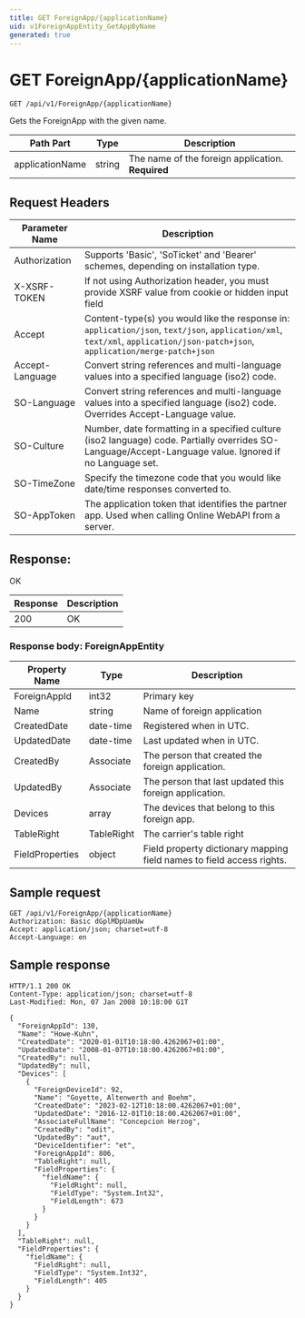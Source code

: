 ```yaml
---
title: GET ForeignApp/{applicationName}
uid: v1ForeignAppEntity_GetAppByName
generated: true
---
```


# GET ForeignApp/{applicationName}

```http
GET /api/v1/ForeignApp/{applicationName}
```

Gets the ForeignApp with the given name.






| Path Part | Type | Description |
|-----------|------|-------------|
| applicationName | string | The name of the foreign application. **Required** |



## Request Headers

| Parameter Name | Description |
|----------------|-------------|
| Authorization  | Supports 'Basic', 'SoTicket' and 'Bearer' schemes, depending on installation type. |
| X-XSRF-TOKEN   | If not using Authorization header, you must provide XSRF value from cookie or hidden input field |
| Accept         | Content-type(s) you would like the response in: `application/json`, `text/json`, `application/xml`, `text/xml`, `application/json-patch+json`, `application/merge-patch+json` |
| Accept-Language | Convert string references and multi-language values into a specified language (iso2) code. |
| SO-Language | Convert string references and multi-language values into a specified language (iso2) code. Overrides Accept-Language value. |
| SO-Culture | Number, date formatting in a specified culture (iso2 language) code. Partially overrides SO-Language/Accept-Language value. Ignored if no Language set. |
| SO-TimeZone | Specify the timezone code that you would like date/time responses converted to. |
| SO-AppToken | The application token that identifies the partner app. Used when calling Online WebAPI from a server. |


## Response:

OK

| Response | Description |
|----------------|-------------|
| 200 | OK |

### Response body: ForeignAppEntity

| Property Name | Type |  Description |
|----------------|------|--------------|
| ForeignAppId | int32 | Primary key |
| Name | string | Name of foreign application |
| CreatedDate | date-time | Registered when  in UTC. |
| UpdatedDate | date-time | Last updated when  in UTC. |
| CreatedBy | Associate | The person that created the foreign application. |
| UpdatedBy | Associate | The person that last updated this foreign application. |
| Devices | array | The devices that belong to this foreign app. |
| TableRight | TableRight | The carrier's table right |
| FieldProperties | object | Field property dictionary mapping field names to field access rights. |

## Sample request

```http!
GET /api/v1/ForeignApp/{applicationName}
Authorization: Basic dGplMDpUamUw
Accept: application/json; charset=utf-8
Accept-Language: en
```

## Sample response

```http_
HTTP/1.1 200 OK
Content-Type: application/json; charset=utf-8
Last-Modified: Mon, 07 Jan 2008 10:18:00 G1T

{
  "ForeignAppId": 130,
  "Name": "Howe-Kuhn",
  "CreatedDate": "2020-01-01T10:18:00.4262067+01:00",
  "UpdatedDate": "2008-01-07T10:18:00.4262067+01:00",
  "CreatedBy": null,
  "UpdatedBy": null,
  "Devices": [
    {
      "ForeignDeviceId": 92,
      "Name": "Goyette, Altenwerth and Boehm",
      "CreatedDate": "2023-02-12T10:18:00.4262067+01:00",
      "UpdatedDate": "2016-12-01T10:18:00.4262067+01:00",
      "AssociateFullName": "Concepcion Herzog",
      "CreatedBy": "odit",
      "UpdatedBy": "aut",
      "DeviceIdentifier": "et",
      "ForeignAppId": 806,
      "TableRight": null,
      "FieldProperties": {
        "fieldName": {
          "FieldRight": null,
          "FieldType": "System.Int32",
          "FieldLength": 673
        }
      }
    }
  ],
  "TableRight": null,
  "FieldProperties": {
    "fieldName": {
      "FieldRight": null,
      "FieldType": "System.Int32",
      "FieldLength": 405
    }
  }
}
```